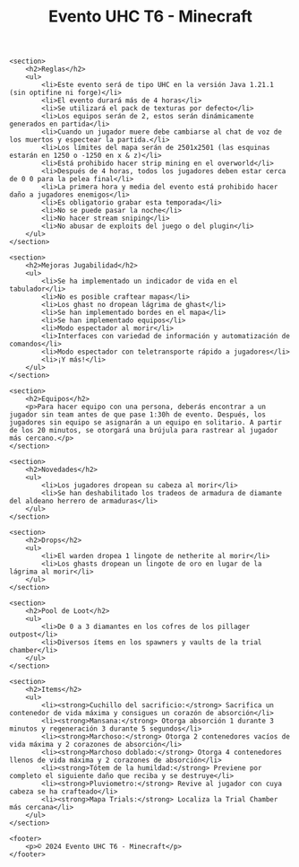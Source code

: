 <!DOCTYPE html>
<html lang="es">
<head>
    <meta charset="UTF-8">
    <meta name="viewport" content="width=device-width, initial-scale=1.0">
    <title>UHC T6 - Minecraft</title>
    <link rel="stylesheet" href="styles.css">
</head>
<body>
    <header>
        <h1>Evento UHC T6 - Minecraft</h1>
    </header>
    
    <section>
        <h2>Reglas</h2>
        <ul>
            <li>Este evento será de tipo UHC en la versión Java 1.21.1 (sin optifine ni forge)</li>
            <li>El evento durará más de 4 horas</li>
            <li>Se utilizará el pack de texturas por defecto</li>
            <li>Los equipos serán de 2, estos serán dinámicamente generados en partida</li>
            <li>Cuando un jugador muere debe cambiarse al chat de voz de los muertos y espectear la partida.</li>
            <li>Los límites del mapa serán de 2501x2501 (las esquinas estarán en 1250 o -1250 en x & z)</li>
            <li>Está prohibido hacer strip mining en el overworld</li>
            <li>Después de 4 horas, todos los jugadores deben estar cerca de 0 0 para la pelea final</li>
            <li>La primera hora y media del evento está prohibido hacer daño a jugadores enemigos</li>
            <li>Es obligatorio grabar esta temporada</li>
            <li>No se puede pasar la noche</li>
            <li>No hacer stream sniping</li>
            <li>No abusar de exploits del juego o del plugin</li>
        </ul>
    </section>
    
    <section>
        <h2>Mejoras Jugabilidad</h2>
        <ul>
            <li>Se ha implementado un indicador de vida en el tabulador</li>
            <li>No es posible craftear mapas</li>
            <li>Los ghast no dropean lágrima de ghast</li>
            <li>Se han implementado bordes en el mapa</li>
            <li>Se han implementado equipos</li>
            <li>Modo espectador al morir</li>
            <li>Interfaces con variedad de información y automatización de comandos</li>
            <li>Modo espectador con teletransporte rápido a jugadores</li>
            <li>¡Y más!</li>
        </ul>
    </section>
    
    <section>
        <h2>Equipos</h2>
        <p>Para hacer equipo con una persona, deberás encontrar a un jugador sin team antes de que pase 1:30h de evento. Después, los jugadores sin equipo se asignarán a un equipo en solitario. A partir de los 20 minutos, se otorgará una brújula para rastrear al jugador más cercano.</p>
    </section>
    
    <section>
        <h2>Novedades</h2>
        <ul>
            <li>Los jugadores dropean su cabeza al morir</li>
            <li>Se han deshabilitado los tradeos de armadura de diamante del aldeano herrero de armaduras</li>
        </ul>
    </section>
    
    <section>
        <h2>Drops</h2>
        <ul>
            <li>El warden dropea 1 lingote de netherite al morir</li>
            <li>Los ghasts dropean un lingote de oro en lugar de la lágrima al morir</li>
        </ul>
    </section>
    
    <section>
        <h2>Pool de Loot</h2>
        <ul>
            <li>De 0 a 3 diamantes en los cofres de los pillager outpost</li>
            <li>Diversos ítems en los spawners y vaults de la trial chamber</li>
        </ul>
    </section>
    
    <section>
        <h2>Items</h2>
        <ul>
            <li><strong>Cuchillo del sacrificio:</strong> Sacrifica un contenedor de vida máxima y consigues un corazón de absorción</li>
            <li><strong>Mansana:</strong> Otorga absorción 1 durante 3 minutos y regeneración 3 durante 5 segundos</li>
            <li><strong>Marchoso:</strong> Otorga 2 contenedores vacíos de vida máxima y 2 corazones de absorción</li>
            <li><strong>Marchoso doblado:</strong> Otorga 4 contenedores llenos de vida máxima y 2 corazones de absorción</li>
            <li><strong>Tótem de la humildad:</strong> Previene por completo el siguiente daño que reciba y se destruye</li>
            <li><strong>Pluviometro:</strong> Revive al jugador con cuya cabeza se ha crafteado</li>
            <li><strong>Mapa Trials:</strong> Localiza la Trial Chamber más cercana</li>
        </ul>
    </section>
    
    <footer>
        <p>© 2024 Evento UHC T6 - Minecraft</p>
    </footer>
</body>
</html>

